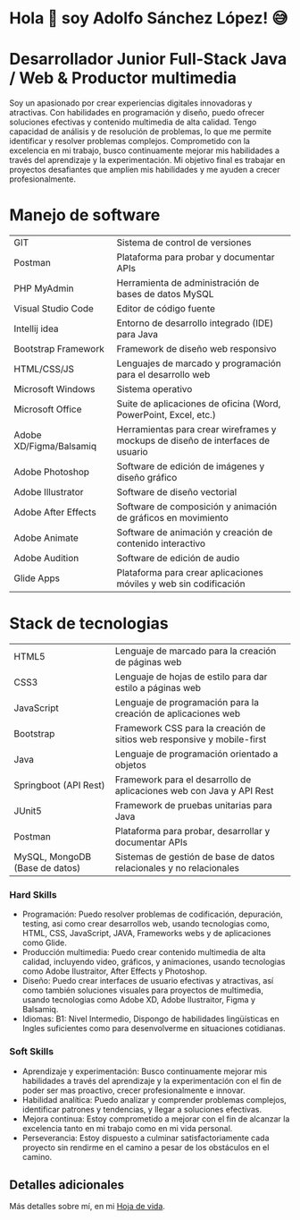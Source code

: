 
# Hola 👋 soy Adolfo Sánchez López! 😅

# Desarrollador Junior Full-Stack Java / Web & Productor multimedia
Soy un apasionado por crear experiencias digitales innovadoras y atractivas. Con habilidades en programación y diseño, puedo ofrecer soluciones efectivas y contenido multimedia de alta calidad. Tengo capacidad de análisis y de resolución de problemas, lo que me permite identificar y resolver problemas complejos. Comprometido con la excelencia en mi trabajo, busco continuamente mejorar mis habilidades a través del aprendizaje y la experimentación. Mi objetivo final es trabajar en proyectos desafiantes que amplíen mis habilidades y me ayuden a crecer profesionalmente.

# Manejo de software

<table>
  <thead>

  </thead>
  <tbody>
    <tr>
      <td>GIT</td>
      <td>Sistema de control de versiones</td>
    </tr>
    <tr>
      <td>Postman</td>
      <td>Plataforma para probar y documentar APIs</td>
    </tr>
    <tr>
      <td>PHP MyAdmin</td>
      <td>Herramienta de administración de bases de datos MySQL</td>
    </tr>
    <tr>
      <td>Visual Studio Code</td>
      <td>Editor de código fuente</td>
    </tr>
    <tr>
      <td>Intellij idea</td>
      <td>Entorno de desarrollo integrado (IDE) para Java</td>
    </tr>
    <tr>
      <td>Bootstrap Framework</td>
      <td>Framework de diseño web responsivo</td>
    </tr>
    <tr>
      <td>HTML/CSS/JS</td>
      <td>Lenguajes de marcado y programación para el desarrollo web</td>
    </tr>
    <tr>
      <td>Microsoft Windows</td>
      <td>Sistema operativo</td>
    </tr>
    <tr>
      <td>Microsoft Office</td>
      <td>Suite de aplicaciones de oficina (Word, PowerPoint, Excel, etc.)</td>
    </tr>
    <tr>
      <td>Adobe XD/Figma/Balsamiq</td>
      <td>Herramientas para crear wireframes y mockups de diseño de interfaces de usuario</td>
    </tr>
    <tr>
      <td>Adobe Photoshop</td>
      <td>Software de edición de imágenes y diseño gráfico</td>
    </tr>
    <tr>
      <td>Adobe Illustrator</td>
      <td>Software de diseño vectorial</td>
    </tr>
    <tr>
      <td>Adobe After Effects</td>
      <td>Software de composición y animación de gráficos en movimiento</td>
    </tr>
    <tr>
      <td>Adobe Animate</td>
      <td>Software de animación y creación de contenido interactivo</td>
    </tr>
    <tr>
      <td>Adobe Audition</td>
      <td>Software de edición de audio</td>
    </tr>
    <tr>
      <td>Glide Apps</td>
      <td>Plataforma para crear aplicaciones móviles y web sin codificación</td>
    </tr>
  </tbody>
</table>

# Stack de tecnologias
<table>
  <thead>

  </thead>
  <tbody>
    <tr>
      <td>HTML5</td>
      <td>Lenguaje de marcado para la creación de páginas web</td>
    </tr>
    <tr>
      <td>CSS3</td>
      <td>Lenguaje de hojas de estilo para dar estilo a páginas web</td>
    </tr>
    <tr>
      <td>JavaScript</td>
      <td>Lenguaje de programación para la creación de aplicaciones web</td>
    </tr>
    <tr>
      <td>Bootstrap</td>
      <td>Framework CSS para la creación de sitios web responsive y mobile-first</td>
    </tr>
    <tr>
      <td>Java</td>
      <td>Lenguaje de programación orientado a objetos</td>
    </tr>
    <tr>
      <td>Springboot (API Rest)</td>
      <td>Framework para el desarrollo de aplicaciones web con Java y API Rest</td>
    </tr>
    <tr>
      <td>JUnit5</td>
      <td>Framework de pruebas unitarias para Java</td>
    </tr>
    <tr>
      <td>Postman</td>
      <td>Plataforma para probar, desarrollar y documentar APIs</td>
    </tr>
    <tr>
      <td>MySQL, MongoDB (Base de datos)</td>
      <td>Sistemas de gestión de base de datos relacionales y no relacionales</td>
    </tr>
  </tbody>
</table>
</center>

### Hard Skills

* Programación: Puedo resolver problemas de codificación, depuración, testing, asi como crear desarrollos web, usando tecnologias como, HTML, CSS, JavaScript, JAVA, Frameworks webs y de aplicaciones como Glide.
* Producción multimedia: Puedo crear contenido multimedia de alta calidad, incluyendo video, gráficos, y animaciones, usando tecnologias como Adobe Ilustraitor, After Effects y Photoshop.
* Diseño: Puedo crear interfaces de usuario efectivas y atractivas, así como también soluciones visuales para proyectos de multimedia, usando tecnologias como Adobe XD, Adobe Ilustraitor, Figma y Balsamiq.
* Idiomas: B1: Nivel Intermedio, Dispongo de habilidades lingüísticas en Ingles suficientes como para desenvolverme en situaciones cotidianas.

### Soft Skills

* Aprendizaje y experimentación: Busco continuamente mejorar mis habilidades a través del aprendizaje y la experimentación con el fin de poder ser mas proactivo, crecer profesionalmente e innovar.
* Habilidad analítica: Puedo analizar y comprender problemas complejos, identificar patrones y tendencias, y llegar a soluciones efectivas.
* Mejora continua: Estoy comprometido a mejorar con el fin de alcanzar la excelencia tanto en mi trabajo como en mi vida personal.
* Perseverancia: Estoy dispuesto a culminar satisfactoriamente cada proyecto sin rendirme en el camino a pesar de los obstáculos en el camino.

## Detalles adicionales
Más detalles sobre mí, en mi <a href="https://adolfsan99.github.io/sanchprod/assets/pt/docs/AS2023-Hoja-de-vida.pdf">Hoja de vida</a>.
<br>
<br>
